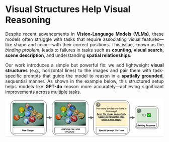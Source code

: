 # Visual Structures Help Visual Reasoning
<div style="text-align: justify">

Despite recent advancements in **Vision-Language Models (VLMs)**, these models often struggle with tasks that require associating visual features—like shape and color—with their correct positions. This issue, known as the *binding problem*, leads to failures in tasks such as **counting**, **visual search**, **scene description**, and understanding **spatial relationships**.

Our work introduces a simple but powerful fix: we add lightweight **visual structures** (e.g., horizontal lines) to the images and pair them with task-specific prompts that guide the model to reason in a **spatially grounded**, sequential manner. As shown in the example below, this structured setup helps models like **GPT-4o** reason more accurately—achieving significant improvements across multiple tasks.

</div>


<p align="center"> <img src="assets/final_image.jpg" width="800" alt="Visual Structuring Example"> </p>